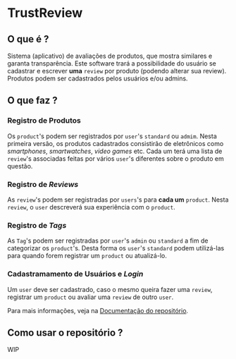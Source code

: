 # TrustReview

## O que é ?

Sistema (aplicativo) de avaliações de produtos, que mostra similares e garanta transparência. Este software trará a possibilidade do usuário se cadastrar e escrever **uma** `review` por produto (podendo alterar sua review). Produtos podem ser cadastrados pelos usuários e/ou admins.

## O que faz ?

### Registro de Produtos

Os `product`'s podem ser registrados por `user`'s `standard` ou `admim`. Nesta primeira versão, os produtos cadastrados consistirão de eletrônicos como *smartphones*, *smartwatches*, *video games* etc. Cada um terá uma lista de `review`'s associadas feitas por vários `user`'s diferentes sobre o produto em questão.

### Registro de *Reviews*

As `review`'s podem ser registradas por `users`'s para **cada um** `product`. Nesta `review`, o `user` descreverá sua experiência com o `product`.

### Registro de *Tags*

As `Tag`'s podem ser registradas por `user`'s `admin` ou `standard` a fim de categorizar os `product`'s. Desta forma os `user`'s `standard` podem utilizá-las para quando forem registrar um `product` ou atualizá-lo.

### Cadastramamento de Usuários e *Login*

Um `user` deve ser cadastrado, caso o mesmo queira fazer uma `review`, registrar um `product` ou avaliar uma `review` de outro `user`. 

Para mais informações, veja na [Documentação do repositório](https://github.com/marceloareas/TrustReview/wiki).

## Como usar o repositório ?

WIP